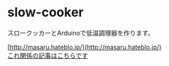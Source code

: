 # slow-cooker
スロークッカーとArduinoで低温調理器を作ります。

[http://masaru.hateblo.jp/](http://masaru.hateblo.jp/)  
[これ関係の記事はこちらです](http://masaru.hateblo.jp/archive/category/Arduino%E3%81%A7%E6%96%99%E7%90%86%E3%82%92%E3%83%8F%E3%83%83%E3%82%AF%E3%81%99%E3%82%8B)
